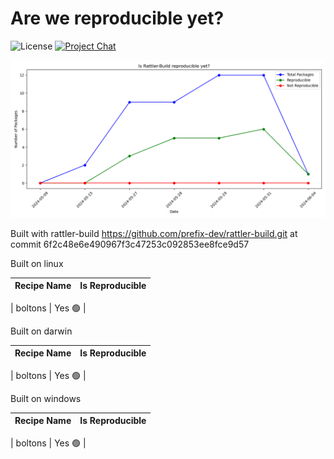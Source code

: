 # Are we reproducible yet?

![License][license-badge]
[![Project Chat][chat-badge]][chat-url]

[license-badge]: https://img.shields.io/badge/license-BSD--3--Clause-blue?style=flat-square
[chat-badge]: https://img.shields.io/discord/1082332781146800168.svg?label=&logo=discord&logoColor=ffffff&color=7389D8&labelColor=6A7EC2&style=flat-square
[chat-url]: https://discord.gg/kKV8ZxyzY4

![Reproducibility Chart](data/chart.png)

Built with rattler-build https://github.com/prefix-dev/rattler-build.git at commit 6f2c48e6e490967f3c47253c092853ee8fce9d57


Built on linux

| Recipe Name | Is Reproducible |
| --- | --- |

| boltons | Yes 🟢 |


Built on darwin

| Recipe Name | Is Reproducible |
| --- | --- |

| boltons | Yes 🟢 |


Built on windows

| Recipe Name | Is Reproducible |
| --- | --- |

| boltons | Yes 🟢 |

